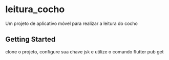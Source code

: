 # leitura_cocho

Um projeto de aplicativo móvel para realizar a leitura do cocho

## Getting Started

clone o projeto, configure sua chave jsk e utilize o comando flutter pub get